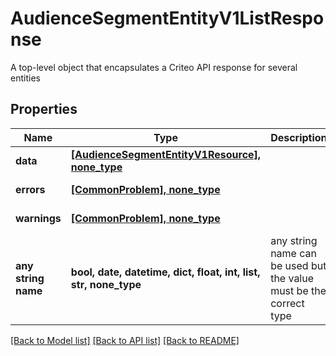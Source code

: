 # AudienceSegmentEntityV1ListResponse

A top-level object that encapsulates a Criteo API response for several entities

## Properties
Name | Type | Description | Notes
------------ | ------------- | ------------- | -------------
**data** | [**[AudienceSegmentEntityV1Resource], none_type**](AudienceSegmentEntityV1Resource.md) |  | [optional] 
**errors** | [**[CommonProblem], none_type**](CommonProblem.md) |  | [optional] [readonly] 
**warnings** | [**[CommonProblem], none_type**](CommonProblem.md) |  | [optional] [readonly] 
**any string name** | **bool, date, datetime, dict, float, int, list, str, none_type** | any string name can be used but the value must be the correct type | [optional]

[[Back to Model list]](../README.md#documentation-for-models) [[Back to API list]](../README.md#documentation-for-api-endpoints) [[Back to README]](../README.md)


